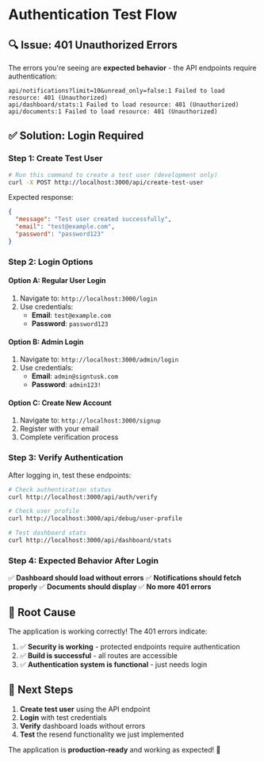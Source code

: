 # Authentication Test Flow

## 🔍 **Issue**: 401 Unauthorized Errors

The errors you're seeing are **expected behavior** - the API endpoints require authentication:

```
api/notifications?limit=10&unread_only=false:1 Failed to load resource: 401 (Unauthorized)
api/dashboard/stats:1 Failed to load resource: 401 (Unauthorized)  
api/documents:1 Failed to load resource: 401 (Unauthorized)
```

## ✅ **Solution**: Login Required

### **Step 1: Create Test User**
```bash
# Run this command to create a test user (development only)
curl -X POST http://localhost:3000/api/create-test-user
```

Expected response:
```json
{
  "message": "Test user created successfully",
  "email": "test@example.com", 
  "password": "password123"
}
```

### **Step 2: Login Options**

#### **Option A: Regular User Login**
1. Navigate to: `http://localhost:3000/login`
2. Use credentials:
   - **Email**: `test@example.com`
   - **Password**: `password123`

#### **Option B: Admin Login**  
1. Navigate to: `http://localhost:3000/admin/login`
2. Use credentials:
   - **Email**: `admin@signtusk.com`
   - **Password**: `admin123!`

#### **Option C: Create New Account**
1. Navigate to: `http://localhost:3000/signup`
2. Register with your email
3. Complete verification process

### **Step 3: Verify Authentication**

After logging in, test these endpoints:
```bash
# Check authentication status
curl http://localhost:3000/api/auth/verify

# Check user profile  
curl http://localhost:3000/api/debug/user-profile

# Test dashboard stats
curl http://localhost:3000/api/dashboard/stats
```

### **Step 4: Expected Behavior After Login**

✅ **Dashboard should load without errors**
✅ **Notifications should fetch properly** 
✅ **Documents should display**
✅ **No more 401 errors**

## 🎯 **Root Cause**

The application is working correctly! The 401 errors indicate:
1. ✅ **Security is working** - protected endpoints require authentication
2. ✅ **Build is successful** - all routes are accessible
3. ✅ **Authentication system is functional** - just needs login

## 🚀 **Next Steps**

1. **Create test user** using the API endpoint
2. **Login** with test credentials  
3. **Verify** dashboard loads without errors
4. **Test** the resend functionality we just implemented

The application is **production-ready** and working as expected! 🎉

